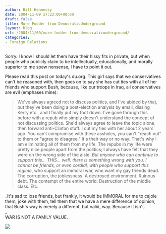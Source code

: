 ```yaml
---
author: Bill Hennessy
date: 2004-11-09 17:23:00+00:00
draft: false
title: More Fodder from DemocraticUnderground
layout: blog
url: /2004/11/09/more-fodder-from-democraticunderground/
categories:
- Foreign Relations
---
```


Sorry. I know I should let them have their hissy fits in private, but when people who publicly claim to be intellectually, educationally, and morally superior to me spew nonsense, I have to point it out.

Please read this post on today's du.org. This girl says that we conservatives can't be reasoned with, then goes on to say she has cut ties with all of her friends who support Bush, because, like our troops in Iraq, all conservatives are evil (emphases mine):

> We've always agreed not to discuss politics, and I've abided by that, but they've been doing a post-election analysis by email, dissing Kerry etc., and I finally put my foot down. I've gone through this before with a repub who simply doesn't understand the concept of not discussing politics. She'd always agree to leave the topic alone, then forward anti-Clinton stuff. I cut my ties with her about 2 years ago. You can't compromise with these assholes, you can't "reach out" to them or "agree to disagree." It's their way or no way. That's why I am eliminating all of them from my life. The repubs in my life were pretty nice people apart from the politics; I always have felt that they were on the wrong side of the aisle. _But anyone who can continue to support this... THIS... well, there is something wrong with you. I cannot be friends, or even cordial, with people who support this regime_, who support an immoral war, who want my gay friends dead. The corruption, the joblessness. A destroyed environment. Ruinous debt. The contempt of the entire world. Destruction of the middle class. Etc.  
  
_It's sad to lose friends, but frankly, it would be IMMORAL for me to cajole them, joke with them, tell them that we have a mere difference of opinion, that Bush's way is merely a different, but valid, way. Because it isn't.  
_  
WAR IS NOT A FAMILY VALUE.  

> 
> 

![](https://blog.billhennessy.com/aggbug.aspx?PostID=511)

